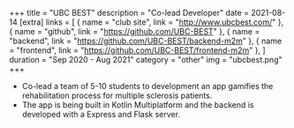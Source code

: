 +++
title = "UBC BEST"
description = "Co-lead Developer"
date = 2021-08-14
[extra]
links = [
      { name = "club site", link = "http://www.ubcbest.com/" },
      { name = "github", link = "https://github.com/UBC-BEST" },
      { name = "backend", link = "https://github.com/UBC-BEST/backend-m2m" },
      { name = "frontend", link = "https://github.com/UBC-BEST/frontend-m2m" },
    ]
duration = "Sep 2020 - Aug 2021"
category = "other"
img = "ubcbest.png"
+++

- Co-lead a team of 5-10 students to development an app gamifies the rehabilitation process for multiple sclerosis patients. 
- The app is being built in Kotlin Multiplatform and the backend is developed with a Express and Flask server. 
